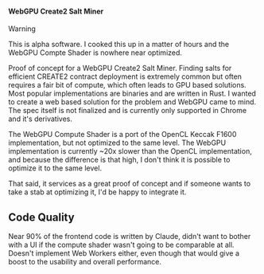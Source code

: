 #### WebGPU Create2 Salt Miner

> [!WARNING]
> This is alpha software. I cooked this up in a matter of hours and the WebGPU Compte Shader is nowhere near optimized.

Proof of concept for a WebGPU Create2 Salt Miner. Finding salts for efficient CREATE2 contract deployment is extremely common but often requires a fair bit of compute, which often leads to GPU based solutions. Most popular implementations are binaries and are written in Rust. I wanted to create a web based solution for the problem and WebGPU came to mind. The spec itself is not finalized and is currently only supported in Chrome and it's derivatives.

The WebGPU Compute Shader is a port of the OpenCL Keccak F1600 implementation, but not optimized to the same level. The WebGPU implementation is currently ~20x slower than the OpenCL implementation, and because the difference is that high, I don't think it is possible to optimize it to the same level.

That said, it services as a great proof of concept and if someone wants to take a stab at optimizing it, I'd be happy to integrate it.

## Code Quality

Near 90% of the frontend code is written by Claude, didn't want to bother with a UI if the compute shader wasn't going to be comparable at all. Doesn't implement Web Workers either, even though that would give a boost to the usability and overall performance.
